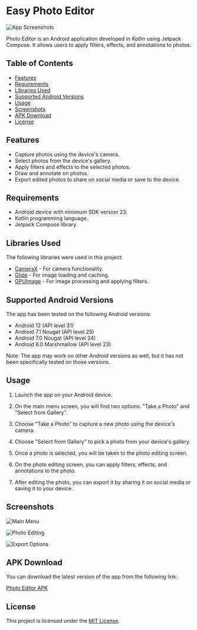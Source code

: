 # Easy Photo Editor

![App Screenshots](screenshots/screenshot_logo.png)

Photo Editor is an Android application developed in Kotlin using Jetpack Compose. It allows users to apply filters, effects, and annotations to photos.

## Table of Contents

- [Features](#features)
- [Requirements](#requirements)
- [Libraries Used](#libraries-used)
- [Supported Android Versions](#supported-android-versions)
- [Usage](#usage)
- [Screenshots](#screenshots)
- [APK Download](#apk-download)
- [License](#license)

## Features

- Capture photos using the device's camera.
- Select photos from the device's gallery.
- Apply filters and effects to the selected photos.
- Draw and annotate on photos.
- Export edited photos to share on social media or save to the device.

## Requirements

- Android device with minimum SDK version 23.
- Kotlin programming language.
- Jetpack Compose library.

## Libraries Used

The following libraries were used in this project:

- [CameraX](https://developer.android.com/jetpack/androidx/releases/camera) - For camera functionality.
- [Glide](https://github.com/bumptech/glide) - For image loading and caching.
- [GPUImage](https://github.com/cats-oss/android-gpuimage) - For image processing and applying filters.

## Supported Android Versions

The app has been tested on the following Android versions:

- Android 12 (API level 31)
- Android 7.1 Nougat (API level 25)
- Android 7.0 Nougat (API level 24)
- Android 6.0 Marshmallow (API level 23)

Note: The app may work on other Android versions as well, but it has not been specifically tested on those versions.

## Usage

1. Launch the app on your Android device.

2. On the main menu screen, you will find two options: "Take a Photo" and "Select from Gallery".

3. Choose "Take a Photo" to capture a new photo using the device's camera.

4. Choose "Select from Gallery" to pick a photo from your device's gallery.

5. Once a photo is selected, you will be taken to the photo editing screen.

6. On the photo editing screen, you can apply filters, effects, and annotations to the photo.

7. After editing the photo, you can export it by sharing it on social media or saving it to your device.

## Screenshots

![Main Menu](screenshots/screenshot_menu.png)

![Photo Editing](screenshots/screenshot_editing.png)

![Export Options](screenshots/screenshot_export.png)

## APK Download

You can download the latest version of the app from the following link:

[Photo Editor APK](apk/EasyPhotoEditor.apk)

## License

This project is licensed under the [MIT License](LICENSE).
